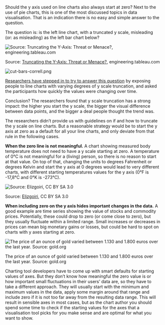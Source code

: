 Should the y axis used on line charts also always start at zero? Next to the use of pie charts, this is one of the most discussed topics in data visualisation. That is an indication there is no easy and simple answer to the question.

The question is: is the left line chart, with a truncated y scale,  misleading (or: as misleading) as the left bar chart below?

![Source: [Truncating the Y-Axis: Threat or Menace?](https://engineering.tableau.com/truncating-the-y-axis-threat-or-menace-d0bce66d4d08), engineering.tableau.com](Pitfalls%20in%20dataviz%20scales%20and%20proportions%20c55dba398451424aa684d319018f8380/cut-lines-correll.png)

Source: [Truncating the Y-Axis: Threat or Menace?](https://engineering.tableau.com/truncating-the-y-axis-threat-or-menace-d0bce66d4d08), engineering.tableau.com

![cut-bars-correll.png](Pitfalls%20in%20dataviz%20scales%20and%20proportions%20c55dba398451424aa684d319018f8380/cut-bars-correll.png)

[Researchers have stepped in to try to answer this question](https://engineering.tableau.com/truncating-the-y-axis-threat-or-menace-d0bce66d4d08) by exposing people to line charts with varying degrees of y scale truncation, and asked the participants how quickly the values were changing over time.

Conclusion? The researchers found that y scale truncation has a strong impact: the higher you start the y scale, the bigger the visual difference between data points, and the bigger a deal people thought the trend was.

The researchers didn’t provide us with guidelines on if and how to truncate the y scale on line charts. But a reasonable strategy would be to start the y axis at zero as a default for all your line charts, and only deviate from that rule in the following cases.

**When the zero line is not meaningful.** A chart showing measured body temperature does not need to have a y scale starting at zero. A temperature of 0°C is not meaningful for a (living) person, so there is no reason to start at that value. On top of that, changing the units to degrees Fahrenheit or degrees Kelvin and start the y axis at 0 degrees would lead to very different charts, with different starting temperatures values for the y axis (0°F is -17,8°C and 0°K is -273°C).

![Source: [Elizgoiri](https://commons.wikimedia.org/wiki/File:BBT05.jpg), CC BY SA 3.0](Pitfalls%20in%20dataviz%20scales%20and%20proportions%20c55dba398451424aa684d319018f8380/temperature-linechart.jpg)

Source: [Elizgoiri](https://commons.wikimedia.org/wiki/File:BBT05.jpg), CC BY SA 3.0

**When including zero on the y axis hides important changes in the data.** A good example are time series showing the value of stocks and commodity prices. Potentially, these could drop to zero (or come close to zero),  but they usually fluctuate within a limited range. Small increases or decreases in prices can mean big monetary gains or losses, but could be hard to spot on charts with y axes starting at zero.

![The price of an ounce of gold varied between 1.130 and 1.800 euros over the last year. Source: gold.org ](Pitfalls%20in%20dataviz%20scales%20and%20proportions%20c55dba398451424aa684d319018f8380/gold-price.png)

The price of an ounce of gold varied between 1.130 and 1.800 euros over the last year. Source: gold.org 

Charting tool developers have to come up with smart defaults for starting values of axes. But they don’t know how meaningful the zero value is or how important small fluctuations in their users’ data are, so they have to take a different approach. They will usually start with the minimum and maximum values in the data, apply some margin around that range and include zero if it is not too far away from the resulting data range. This will result in sensible axes in most cases, but as the chart author you should spend some time to check if the starting values for the axes that a visualisation tool picks for you make sense and are optimal for what you want to show.